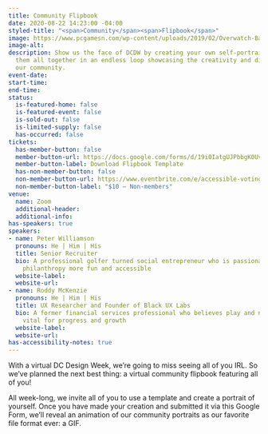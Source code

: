 ```yaml
---
title: Community Flipbook
date: 2020-08-22 14:23:00 -04:00
styled-title: "<span>Community</span><span>Flipbook</span>"
image: https://www.pcgamesn.com/wp-content/uploads/2019/02/Overwatch-Baptiste-Abilities.jpg
image-alt: 
description: Show us the face of DCDW by creating your own self-portrait — we’ll put
  them all together in an endless loop showcasing the creativity and diversity of
  our community.
event-date: 
start-time: 
end-time: 
status:
  is-featured-home: false
  is-featured-event: false
  is-sold-out: false
  is-limited-supply: false
  has-occurred: false
tickets:
  has-member-button: false
  member-button-url: https://docs.google.com/forms/d/19i0IatgUJPbbgK0UvVXZ6AiZS3xstqz_oyCSCuVTBQc/edit?usp=sharing_eil&ts=5f36cef4&urp=gmail_link
  member-button-label: Download Flipbook Template
  has-non-member-button: false
  non-member-button-url: https://www.eventbrite.com/e/accessible-voting-by-design-tickets-117840308535
  non-member-button-label: "$10 — Non-members"
venue:
  name: Zoom
  additional-header: 
  additional-info: 
has-speakers: true
speakers:
- name: Peter Williamson
  pronouns: He | Him | His
  title: Senior Recruiter
  bio: A professional golfer turned social entrepreneur who is passionate about making
    philanthropy more fun and accessible
  website-label: 
  website-url: 
- name: Roddy McKenzie
  pronouns: He | Him | His
  title: UX Researcher and Founder of Black UX Labs
  bio: A former financial services professional who believes play and novelty are
    vital for progress and growth
  website-label: 
  website-url: 
has-accessibility-notes: true
---
```


With a virtual DC Design Week, we’re going to miss seeing all of you IRL. So we’ve planned the next best thing: a virtual community flipbook featuring all of you!

All week-long, we invite all of you to use a template and create a portrait of yourself. Once you have made your creation and submitted it via this Google Form, we’ll reveal an animation of our community portraits as our favorite file format ever: a GIF.
